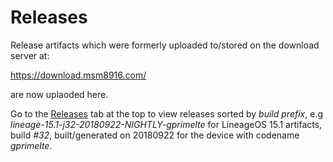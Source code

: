 Releases
========

Release artifacts which were formerly uploaded to/stored on the download server at:

   https://download.msm8916.com/

are now uplaoded here.

Go to the [Releases](https://github.com/Galaxy-MSM8916/releases/releases) tab at the top to view
releases sorted by *build prefix*, e.g *lineage-15.1-j32-20180922-NIGHTLY-gprimelte* for LineageOS 15.1
artifacts, build *#32*, built/generated on 20180922 for the device with codename *gprimelte*.